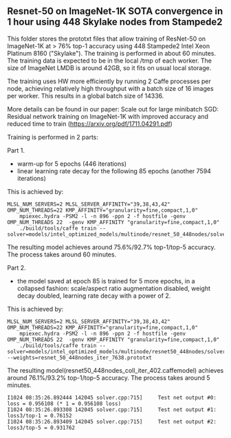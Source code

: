 ## Resnet-50 on ImageNet-1K SOTA convergence in 1 hour using 448 Skylake nodes from Stampede2

This folder stores the prototxt files that allow training of ResNet-50 on ImageNet-1K at > 76% top-1 accuracy using 448 Stampede2 Intel Xeon Platinum 8160 ("Skylake").
The training is performed in about 60 minutes. The training data is expected to be in the local /tmp of each worker. The size of ImageNet LMDB is around 42GB, so it fits on usual local storage.

The training uses HW more efficiently by running 2 Caffe processes per node, achieving relatively high throughput with a batch size of 16 images per worker. This results in a global batch size of 14336.

More details can be found in our paper: Scale out for large minibatch SGD: Residual network training on ImageNet-1K with improved accuracy and reduced time to train (https://arxiv.org/pdf/1711.04291.pdf)

Training is performed in 2 parts:

Part 1.
- warm-up for 5 epochs (446 iterations)
- linear learning rate decay for the following 85 epochs (another 7594 iterations)

This is achieved by:

	MLSL_NUM_SERVERS=2 MLSL_SERVER_AFFINITY="39,38,43,42" OMP_NUM_THREADS=22 KMP_AFFINITY="granularity=fine,compact,1,0"  
		mpiexec.hydra -PSM2 -l -n 896 -ppn 2 -f hostfile -genv OMP_NUM_THREADS 22  -genv KMP_AFFINITY "granularity=fine,compact,1,0" 
		./build/tools/caffe train --solver=models/intel_optimized_models/multinode/resnet_50_448nodes/solver.prototxt 


The resulting model achieves around 75.6%/92.7% top-1/top-5 accuracy. The process takes around 60 minutes.


Part 2.
- the model saved at epoch 85 is trained for 5 more epochs, in a collapsed fashion: scale/aspect ratio augmentation disabled, weight decay doubled, learning rate decay with a power of 2.

This is achieved by:

	MLSL_NUM_SERVERS=2 MLSL_SERVER_AFFINITY="39,38,43,42" OMP_NUM_THREADS=22 KMP_AFFINITY="granularity=fine,compact,1,0"  
		mpiexec.hydra -PSM2 -l -n 896 -ppn 2 -f hostfile -genv OMP_NUM_THREADS 22  -genv KMP_AFFINITY "granularity=fine,compact,1,0"  
		./build/tools/caffe train --solver=models/intel_optimized_models/multinode/resnet50_448nodes/solver_collapse.prototxt --weights=resnet_50_448nodes_iter_7638.prototxt

The resulting model(resnet50_448nodes_coll_iter_402.caffemodel) achieves around 76.1%/93.2% top-1/top-5 accuracy. The process takes around 5 minutes.

	I1024 08:35:26.892444 142045 solver.cpp:715]     Test net output #0: loss = 0.956108 (* 1 = 0.956108 loss)
	I1024 08:35:26.893308 142045 solver.cpp:715]     Test net output #1: loss3/top-1 = 0.76152
	I1024 08:35:26.893409 142045 solver.cpp:715]     Test net output #2: loss3/top-5 = 0.931762

